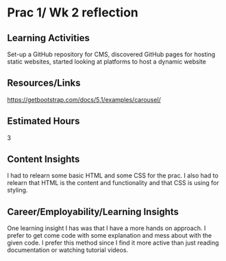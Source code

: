 # Prac 1/ Wk 2 reflection

## Learning Activities
Set-up a GitHub repository for CMS, discovered GitHub pages for hosting static websites, started  looking at platforms to host a dynamic website 

## Resources/Links
https://getbootstrap.com/docs/5.1/examples/carousel/


## Estimated Hours
3

## Content Insights
I had to relearn some basic HTML and some CSS for the prac. I also had to relearn that HTML is the content and functionality and that CSS is using for styling. 


## Career/Employability/Learning Insights
One learning insight I has was that I have a more hands on approach. I prefer to get come code with some explanation and mess about with the given code. I prefer this method since I find it more active than just reading documentation or watching tutorial videos. 

